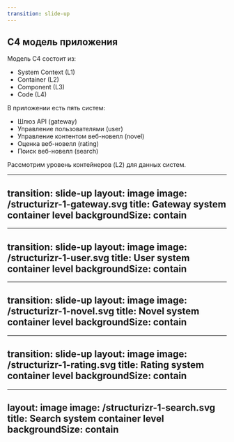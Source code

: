 ```yaml
---
transition: slide-up
---
```


## С4 модель приложения

Модель C4 состоит из:
- System Context (L1)
- Container (L2)
- Component (L3)
- Code (L4)

В приложении есть пять систем:
- Шлюз API (gateway)
- Управление пользователями (user)
- Управление контентом веб-новелл (novel)
- Оценка веб-новелл (rating)
- Поиск веб-новелл (search)

Рассмотрим уровень контейнеров (L2) для данных систем. 

---
transition: slide-up
layout: image
image: /structurizr-1-gateway.svg
title: Gateway system container level
backgroundSize: contain
---

---
transition: slide-up
layout: image
image: /structurizr-1-user.svg
title: User system container level
backgroundSize: contain
---

---
transition: slide-up
layout: image
image: /structurizr-1-novel.svg
title: Novel system container level
backgroundSize: contain
---

---
transition: slide-up
layout: image
image: /structurizr-1-rating.svg
title: Rating system container level
backgroundSize: contain
---

---
layout: image
image: /structurizr-1-search.svg
title: Search system container level
backgroundSize: contain
---